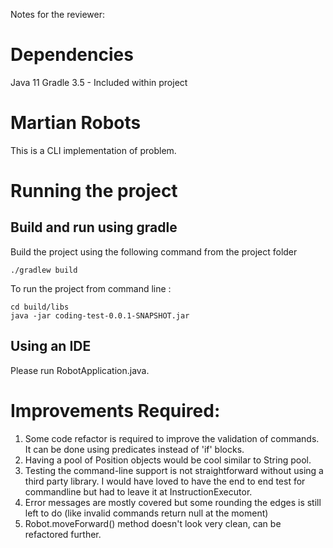 Notes for the reviewer:

# Dependencies
Java 11
Gradle 3.5 - Included within project

# Martian Robots
This is a CLI implementation of problem.


# Running the project 

## Build and run using gradle
Build the project using the following command from the project folder
```
./gradlew build
```

To run the project from command line :

```
cd build/libs
java -jar coding-test-0.0.1-SNAPSHOT.jar
```


## Using an IDE
Please run RobotApplication.java.

# Improvements Required:

1. Some code refactor is required to improve the validation of commands. It can be done using predicates instead of 'if' blocks.
2. Having a pool of Position objects would be cool similar to String pool.
3. Testing the command-line support is not straightforward without using a third party library. I would have loved to have the end to end test for commandline but had to leave it at InstructionExecutor.
4. Error messages are mostly covered but some rounding the edges is still left to do (like invalid commands return null at the moment)
5. Robot.moveForward() method doesn't look very clean, can be refactored further.


